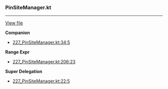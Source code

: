 ### PinSiteManager.kt
---
[View file](../files/227_PinSiteManager.kt)

**Companion**

 - [227_PinSiteManager.kt:34:5](../files/227_PinSiteManager.kt#L34)

**Range Expr**

 - [227_PinSiteManager.kt:206:23](../files/227_PinSiteManager.kt#L206)

**Super Delegation**

 - [227_PinSiteManager.kt:22:5](../files/227_PinSiteManager.kt#L22)
